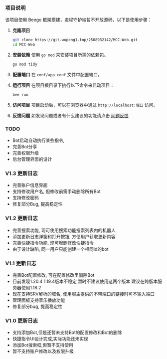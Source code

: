 
### 项目说明

该项目使用 Beego 框架搭建，进程守护端暂不开放源码，以下是使用步骤：

1. **克隆项目**
   ```bash
   git clone https://git.wupeng1.top/2508932142/MCC-Web.git
   cd MCC-Web
   ```

2. **安装依赖**
   使用 `go mod` 来安装项目所需的依赖包。
   ```bash
   go mod tidy
   ```

3. **配置端口**
   在 `conf/app.conf` 文件中配置端口。

4. **运行项目**
   在项目根目录下执行以下命令来启动项目：
   ```bash
   bee run
   ```

5. **访问项目**
   项目启动后，可以在浏览器中通过 `http://localhost:端口` 访问。

6. **反馈问题**
   如发现问题或者有什么建议的功能请点击 [问题反馈](https://gitee.com/sg250/MCC-Web/issues)

### TODO
- Bot启动自动执行某些指令,
- 完善Bot分享
- 完善权限升级
- 后台管理界面的设计


### V1.3 更新日志
- 完善账户信息界面
- 支持修改用户名, 但修改前需手动删除所有Bot
- 支持修改密码
- 修复部分Bug, 提高稳定性

### V1.2 更新日志

- 完善搜索功能, 现可使用搜索功能搜索列表内的机器人
- 添加更新日志弹窗和打开按钮, 方便用户获取更新内容
- 完善快捷指令功能, 现可增删修改快捷指令
- 由于设计缺陷, 同一用户只能创建一个相同id的bot

### V1.1 更新日志

- 完善Bot配置修改, 可在配置修改里删除Bot
- 目前发现1.20.4 1.19.4版本不稳定 暂时不建议使用这两个版本 建议在跨版本服务器使用1.18.2
- 现在支持SRV解析的域名, 使用服主提供的不带端口的链接时可不输入端口
- 管理面板支持音乐播放功能
- 修复部分bug, 提高稳定性

### V1.0 更新日志

- 支持添加Bot,但是还暂未支持Bot的配置修改和Bot的删除
- 快捷指令UI设计完成,实际功能还未实现
- 添加Bot搜索框,但暂不支持使用
- 暂不支持账户修改以及权限升级

